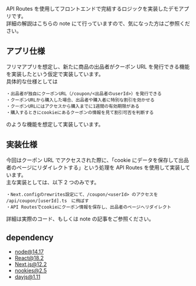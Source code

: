 API Routes を使用してフロントエンドで完結するロジックを実装したデモアプリです。  
詳細の解説はこちらの note にて行っていますので、気になった方はご参照ください。

## アプリ仕様

フリマアプリを想定し、新たに商品の出品者がクーポン URL を発行できる機能を実装したという仮定で実装しています。  
具体的な仕様としては

```
・出品者が独自にクーポンURL（/coupon/<出品者のuserId>）を発行できる
・クーポンURLから購入した場合、出品者や購入者に特別な割引を効かせる
・クーポンURLにはアクセスから購入までに1週間の有効期限がある
・購入するときにcookieにあるクーポンの情報を見て割引可否を判断する
```

のような機能を想定して実装しています。

## 実装仕様

今回はクーポン URL でアクセスされた際に、「cookie にデータを保存して出品者のページにリダイレクトする」という処理を API Routes を使用して実装しています。  
主な実装としては、以下 2 つのみです。

```
・Next.configのrewrites設定にて、/coupon/<userId> のアクセスを /api/coupon/[userId].ts　に飛ばす
・API Routesでcookieにクーポン情報を保存し、出品者のページへリダイレクト
```

詳細は実際のコード、もしくは note の記事をご参照ください。

## dependency

- node@14.17
- React@18.2
- Next.js@12.2
- nookies@2.5
- dayjs@1.11
